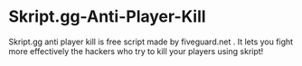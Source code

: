 # Skript.gg-Anti-Player-Kill
Skript.gg anti player kill is free script made by fiveguard.net . It lets you fight more effectively the hackers who try to kill your players using skript!
